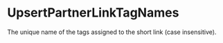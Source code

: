 # UpsertPartnerLinkTagNames

The unique name of the tags assigned to the short link (case insensitive).


